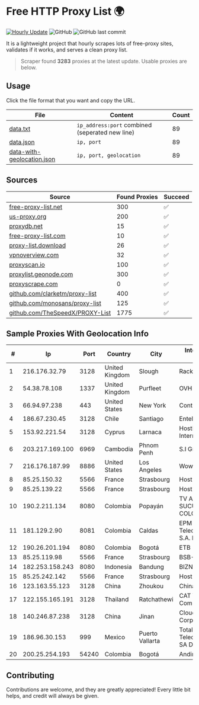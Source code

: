 
# Free HTTP Proxy List 🌍

[![Hourly Update](https://github.com/mertguvencli/http-proxy-list/actions/workflows/main.yml/badge.svg?branch=main)](https://github.com/mertguvencli/http-proxy-list/actions/workflows/main.yml)
![GitHub](https://img.shields.io/github/license/mertguvencli/http-proxy-list)
![GitHub last commit](https://img.shields.io/github/last-commit/mertguvencli/http-proxy-list)

It is a lightweight project that hourly scrapes lots of free-proxy sites, validates if it works, and serves a clean proxy list.


> Scraper found **3283** proxies at the latest update. Usable proxies are below.

## Usage

Click the file format that you want and copy the URL.


|File|Content|Count|
|----|-------|-----|
|[data.txt](https://raw.githubusercontent.com/mertguvencli/http-proxy-list/main/proxy-list/data.txt)|`ip_address:port` combined (seperated new line)|89|
|[data.json](https://raw.githubusercontent.com/mertguvencli/http-proxy-list/main/proxy-list/data.json)|`ip, port`|89|
|[data-with-geolocation.json](https://raw.githubusercontent.com/mertguvencli/http-proxy-list/main/proxy-list/data-with-geolocation.json)|`ip, port, geolocation`|89|

## Sources

|Source|Found Proxies|Succeed|
|------|-------------|-------|
|[free-proxy-list.net](https://free-proxy-list.net)|300|✅|
|[us-proxy.org](https://www.us-proxy.org)|200|✅|
|[proxydb.net](http://proxydb.net)|15|✅|
|[free-proxy-list.com](https://free-proxy-list.com/?page=&port=&type%5B%5D=http&type%5B%5D=https&up_time=0&search=Search)|10|✅|
|[proxy-list.download](https://www.proxy-list.download/HTTP)|26|✅|
|[vpnoverview.com](https://vpnoverview.com/privacy/anonymous-browsing/free-proxy-servers)|32|✅|
|[proxyscan.io](https://www.proxyscan.io)|100|✅|
|[proxylist.geonode.com](https://proxylist.geonode.com/api/proxy-list?limit=300&page=1&sort_by=lastChecked&sort_type=desc&protocols=http,https)|300|✅|
|[proxyscrape.com](https://api.proxyscrape.com/v2/?request=displayproxies&protocol=http&timeout=10000&country=all&ssl=all&anonymity=all)|0|✅|
|[github.com/clarketm/proxy-list](https://raw.githubusercontent.com/clarketm/proxy-list/master/proxy-list-raw.txt)|400|✅|
|[github.com/monosans/proxy-list](https://raw.githubusercontent.com/monosans/proxy-list/main/proxies/http.txt)|125|✅|
|[github.com/TheSpeedX/PROXY-List](https://raw.githubusercontent.com/TheSpeedX/PROXY-List/master/http.txt)|1775|✅|


## Sample Proxies With Geolocation Info

|#|Ip|Port|Country|City|Internet Service Provider|
|-|--|----|-------|----|-------------------------|
|1|216.176.32.79|3128|United Kingdom|Slough|Rackdog, LLC|
|2|54.38.78.108|1337|United Kingdom|Purfleet|OVH SAS|
|3|66.94.97.238|443|United States|New York|Contabo Inc.|
|4|186.67.230.45|3128|Chile|Santiago|Entel Chile S.A.|
|5|153.92.221.54|3128|Cyprus|Larnaca|Hostinger International Limited|
|6|203.217.169.100|6969|Cambodia|Phnom Penh|S.I Group|
|7|216.176.187.99|8886|United States|Los Angeles|Wowrack.com|
|8|85.25.150.32|5566|France|Strasbourg|Host Europe GmbH|
|9|85.25.139.22|5566|France|Strasbourg|Host Europe GmbH|
|10|190.2.211.134|8080|Colombia|Popayán|TV AZTECA SUCURSAL COLOMBIA|
|11|181.129.2.90|8081|Colombia|Caldas|EPM Telecomunicaciones S.A. E.S.P.|
|12|190.26.201.194|8080|Colombia|Bogotá|ETB - Colombia|
|13|85.25.119.98|5566|France|Strasbourg|BSB-SERVICE|
|14|182.253.158.243|8080|Indonesia|Bandung|BIZNET|
|15|85.25.242.142|5566|France|Strasbourg|Host Europe GmbH|
|16|123.163.55.123|3128|China|Zhoukou|Chinanet|
|17|122.155.165.191|3128|Thailand|Ratchathewi|CAT Telecom Public Company Limited|
|18|140.246.87.238|3128|China|Jinan|Cloud Computing Corporation|
|19|186.96.30.153|999|Mexico|Puerto Vallarta|Total Play Telecomunicaciones SA De CV|
|20|200.25.254.193|54240|Colombia|Bogotá|Andinet ON Line|



## Contributing

Contributions are welcome, and they are greatly appreciated! Every
little bit helps, and credit will always be given.

